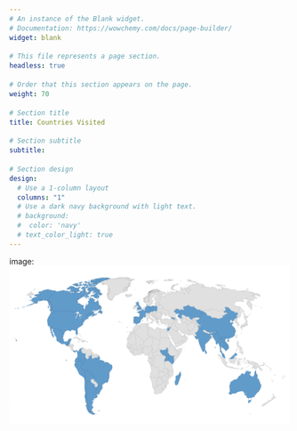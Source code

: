 ```yaml
---
# An instance of the Blank widget.
# Documentation: https://wowchemy.com/docs/page-builder/
widget: blank

# This file represents a page section.
headless: true

# Order that this section appears on the page.
weight: 70

# Section title
title: Countries Visited

# Section subtitle
subtitle:

# Section design
design:
  # Use a 1-column layout
  columns: "1"
  # Use a dark navy background with light text.
  # background:
  #  color: 'navy'
  # text_color_light: true
---
```


image: 
![Countries](https://github.com/benjamin-manning/starter-academic/blob/master/static/img/countries.png)
